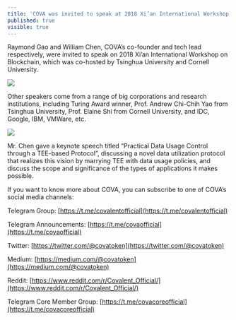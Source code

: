 ```yaml
---
title: 'COVA was invited to speak at 2018 Xi’an International Workshop on Blockchain co-hosted by Tsinghua…'
published: true
visible: true
---
```


Raymond Gao and William Chen, COVA’s co-founder and tech lead respectively, were invited to speak on 2018 Xi’an International Workshop on Blockchain, which was co-hosted by Tsinghua University and Cornell University.

![](https://cdn-images-1.medium.com/max/3744/1*vGLKeVV6kWrva6iIyMy_lQ.png)

Other speakers come from a range of big corporations and research institutions, including Turing Award winner, Prof. Andrew Chi-Chih Yao from Tsinghua University, Prof. Elaine Shi from Cornell University, and IDC, Google, IBM, VMWare, etc.

![](https://cdn-images-1.medium.com/max/2488/1*zl5QBkrOcVtG4i1VF1bkPg.jpeg)

Mr. Chen gave a keynote speech titled “Practical Data Usage Control through a TEE-based Protocol”, discussing a novel data utilization protocol that realizes this vision by marrying TEE with data usage policies, and discuss the scope and significance of the types of applications it makes possible.

If you want to know more about COVA, you can subscribe to one of COVA’s social media channels:

Telegram Group: [https://t.me/covalentofficial](https://t.me/covalentofficial)

Telegram Announcements: [https://t.me/covaofficial](https://t.me/covaofficial)

Twitter: [https://twitter.com/@covatoken](https://twitter.com/@covatoken)

Medium: [https://medium.com/@covatoken](https://medium.com/@covatoken)

Reddit: [https://www.reddit.com/r/Covalent_Official/](https://www.reddit.com/r/Covalent_Official/)

Telegram Core Member Group: [https://t.me/covacoreofficial](https://t.me/covacoreofficial)
